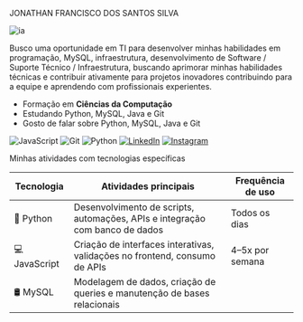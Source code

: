 JONATHAN FRANCISCO DOS  SANTOS SILVA






![ia](https://github.com/user-attachments/assets/55b57a27-e123-41c9-8afb-ae2151775292)




Busco uma oportunidade em TI para desenvolver minhas habilidades em programação, MySQL, 
infraestrutura, desenvolvimento de Software / Suporte Técnico / Infraestrutura, buscando aprimorar minhas 
habilidades técnicas e contribuir ativamente para projetos inovadores contribuindo para a equipe e 
aprendendo com profissionais experientes. 



- Formação em **Ciências da Computação**
- Estudando Python, MySQL,  Java e Git
- Gosto de falar sobre Python, MySQL,  Java e Git




![JavaScript](https://img.shields.io/badge/-JavaScript-05122A?style=flat&logo=javascript)
![Git](https://img.shields.io/badge/-Git-05122A?style=flat&logo=git)
![Python](https://img.shields.io/badge/-Python-3776AB?style=flat&logo=python&logoColor=white)
[![LinkedIn](https://img.shields.io/badge/-LinkedIn-0077B5?style=flat&logo=linkedin)](https://linkedin.com/in/seu-perfil)
[![Instagram](https://img.shields.io/badge/-Instagram-E4405F?style=flat&logo=instagram&logoColor=white)](https://instagram.com/seu-perfil)

 Minhas atividades com tecnologias específicas

| Tecnologia   | Atividades principais                                                                 | Frequência de uso     |
|--------------|----------------------------------------------------------------------------------------|------------------------|
| 🐍 Python     | Desenvolvimento de scripts, automações, APIs e integração com banco de dados         | Todos os dias         |
| 💻 JavaScript | Criação de interfaces interativas, validações no frontend, consumo de APIs           | 4–5x por semana       |
| 🛢️ MySQL      | Modelagem de dados, criação de queries e manutenção de bases relacionais 



